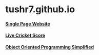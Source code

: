 # tushr7.github.io

####  <a href="https://tushr7.github.io/single-page-website/" target="_blank">Single Page Website</a>
####  <a href="https://tushr7.github.io/live-cricket" target="_blank">Live Cricket Score</a> 
####  <a href="https://github.com/tushr7/oops" target="_blank">Object Oriented Programming Simplified</a>
